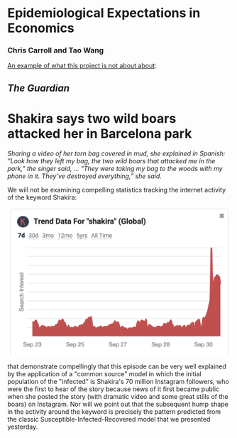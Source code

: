 # Epidemiological Expectations in Economics
### Chris Carroll and Tao Wang

[An example of what this project is not about about](https://www.google.com/search?q=shakira+attacked+by+wild+boars+in+park):

## _The Guardian_

# __Shakira says two wild boars attacked her in Barcelona park__

_Sharing a video of her torn bag covered in mud, she explained in Spanish:  "Look how they left my bag, the two wild boars that attacked me in the park," the singer said, ... "They were taking my bag to the woods with my phone in it. They’ve destroyed everything,” she said._

We will not be examining compelling statistics tracking the internet activity of the keyword Shakira:

![Shakira-Keyword](Shakira-Keyword-7-Day-Graph.png)

that demonstrate compellingly that this episode can be very well explained by the application of a "common source" model in which the initial population of the "infected" is Shakira's 70 million Instagram followers, who were the first to hear of the story because news of it first became public when she posted the story (with dramatic video and some great stills of the boars) on Instagram. Nor will we point out that the subsequent hump shape in the activity around the keyword is precisely the pattern predicted from the classic Susceptible-Infected-Recovered model that we presented yesterday.
